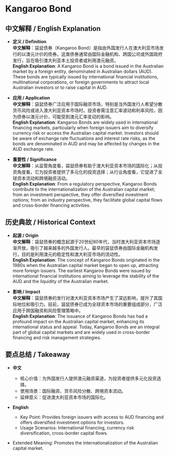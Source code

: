 # Kangaroo Bond

## 中文解释 / English Explanation

* **定义 / Definition**  
  **中文解释**：袋鼠债券（Kangaroo Bond）是指由外国发行人在澳大利亚市场发行的以澳元计价的债券。这类债券通常由国际金融机构、跨国公司或外国政府发行，旨在吸引澳大利亚本土投资者或利用澳元融资。  
  **English Explanation**: A Kangaroo Bond is a bond issued in the Australian market by a foreign entity, denominated in Australian dollars (AUD). These bonds are typically issued by international financial institutions, multinational corporations, or foreign governments to attract local Australian investors or to raise capital in AUD.

* **应用 / Application**  
  **中文解释**：袋鼠债券广泛应用于国际融资市场，特别是当外国发行人希望分散货币风险或进入澳大利亚资本市场时。投资者需注意汇率波动和利率风险，因为债券以澳元计价，可能受到澳元汇率变动的影响。  
  **English Explanation**: Kangaroo Bonds are widely used in international financing markets, particularly when foreign issuers aim to diversify currency risk or access the Australian capital market. Investors should be aware of exchange rate fluctuations and interest rate risks, as the bonds are denominated in AUD and may be affected by changes in the AUD exchange rate.

* **重要性 / Significance**  
  **中文解释**：从监管角度看，袋鼠债券有助于澳大利亚资本市场的国际化；从投资角度看，它为投资者提供了多元化的投资选择；从行业角度看，它促进了全球资本流动和跨境融资活动。  
  **English Explanation**: From a regulatory perspective, Kangaroo Bonds contribute to the internationalization of the Australian capital market; from an investment perspective, they offer diversified investment options; from an industry perspective, they facilitate global capital flows and cross-border financing activities.

## 历史典故 / Historical Context

* **起源 / Origin**  
  **中文解释**：袋鼠债券的概念起源于20世纪80年代，当时澳大利亚资本市场逐渐开放，吸引了越来越多的外国发行人。最早的袋鼠债券由国际金融机构发行，目的是利用澳元的稳定性和澳大利亚市场的流动性。  
  **English Explanation**: The concept of Kangaroo Bonds originated in the 1980s when the Australian capital market began to open up, attracting more foreign issuers. The earliest Kangaroo Bonds were issued by international financial institutions aiming to leverage the stability of the AUD and the liquidity of the Australian market.

* **影响 / Impact**  
  **中文解释**：袋鼠债券的发行对澳大利亚资本市场产生了深远影响，提升了其国际地位和吸引力。目前，袋鼠债券已成为全球资本市场的重要组成部分，广泛应用于跨国融资和风险管理策略中。  
  **English Explanation**: The issuance of Kangaroo Bonds has had a profound impact on the Australian capital market, enhancing its international status and appeal. Today, Kangaroo Bonds are an integral part of global capital markets and are widely used in cross-border financing and risk management strategies.

## 要点总结 / Takeaway

* **中文**  
  - 核心价值：为外国发行人提供澳元融资渠道，为投资者提供多元化投资选择。
  - 使用场景：国际融资、货币风险分散、跨境资本流动。
  - 延伸意义：促进澳大利亚资本市场的国际化。

* **English**  
  - Key Point: Provides foreign issuers with access to AUD financing and offers diversified investment options for investors.
  - Usage Scenarios: International financing, currency risk diversification, cross-border capital flows.
- Extended Meaning: Promotes the internationalization of the Australian capital market.